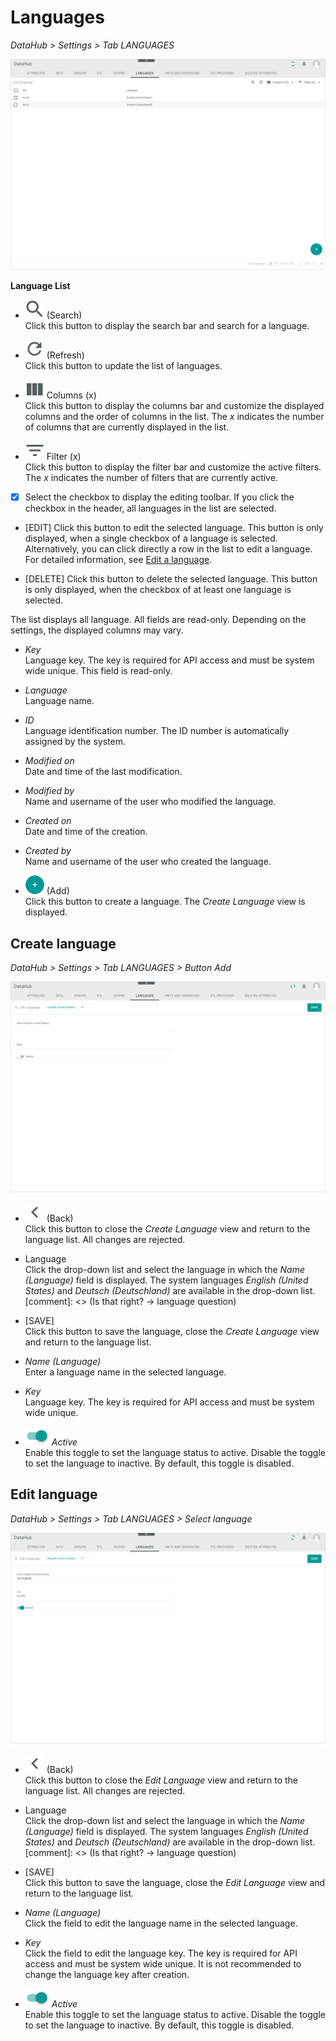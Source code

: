 # Languages

*DataHub > Settings > Tab LANGUAGES*

![Languages](/Assets/Screenshots/DataHub/Settings/Languages/LanguageList.png "[Languages]")

**Language List**

- ![Search](/Assets/Icons/Search.png "[Search]") (Search)   
  Click this button to display the search bar and search for a language.

- ![Refresh](/Assets/Icons/Refresh01.png "[Refresh]") (Refresh)   
  Click this button to update the list of languages.

- ![Columns](/Assets/Icons/Columns.png "[Columns]") Columns (x)   
  Click this button to display the columns bar and customize the displayed columns and the order of columns in the list. The *x* indicates the number of columns that are currently displayed in the list.

- ![Filter](/Assets/Icons/Filter.png "[Filter]") Filter (x)   
  Click this button to display the filter bar and customize the active filters. The *x* indicates the number of filters that are currently active.

- [x]     
  Select the checkbox to display the editing toolbar. If you click the checkbox in the header, all languages in the list are selected.

- [EDIT]
  Click this button to edit the selected language. This button is only displayed, when a single checkbox of a language is selected. Alternatively, you can click directly a row in the list to edit a language.
  For detailed information, see [Edit a language](/DataHub/Integration/05_ManageLanguages.md#edit-a-language).

- [DELETE]
  Click this button to delete the selected language. This button is only displayed, when the checkbox of at least one language is selected.       

The list displays all language. All fields are read-only. Depending on the settings, the displayed columns may vary.

- *Key*   
  Language key. The key is required for API access and must be system wide unique. This field is read-only.

- *Language*   
  Language name.

- *ID*   
  Language identification number. The ID number is automatically assigned by the system.

- *Modified on*   
  Date and time of the last modification.

- *Modified by*   
  Name and username of the user who modified the language.

- *Created on*   
  Date and time of the creation.

- *Created by*   
  Name and username of the user who created the language.

- ![Add](/Assets/Icons/Plus01.png "[Add]") (Add)   
  Click this button to create a language. The *Create Language* view is displayed.   



## Create language

*DataHub > Settings > Tab LANGUAGES > Button Add*

![Create language](/Assets/Screenshots/DataHub/Settings/Languages/CreateLanguage.png "[Create language]")

- ![Back](/Assets/Icons/Back02.png "[Back]") (Back)   
  Click this button to close the *Create Language* view and return to the language list. All changes are rejected.

- Language   
  Click the drop-down list and select the language in which the *Name (Language)* field is displayed. The system languages *English (United States)* and *Deutsch (Deutschland)* are available in the drop-down list.
  [comment]: <> (Is that right? -> language question)

- [SAVE]   
  Click this button to save the language, close the *Create Language* view and return to the language list.

- *Name (Language)*   
  Enter a language name in the selected language.

- *Key*   
  Language key. The key is required for API access and must be system wide unique.

- ![Toggle](/Assets/Icons/Toggle.png "[Toggle]") *Active*   
  Enable this toggle to set the language status to active. Disable the toggle to set the language to inactive. By default, this toggle is disabled.



## Edit language

*DataHub > Settings > Tab LANGUAGES > Select language*

![Edit language](/Assets/Screenshots/DataHub/Settings/Languages/EditLanguage.png "[Edit language]")

- ![Back](/Assets/Icons/Back02.png "[Back]") (Back)   
  Click this button to close the *Edit Language* view and return to the language list. All changes are rejected.

- Language   
  Click the drop-down list and select the language in which the *Name (Language)* field is displayed. The system languages *English (United States)* and *Deutsch (Deutschland)* are available in the drop-down list.
  [comment]: <> (Is that right? -> language question)

- [SAVE]   
  Click this button to save the language, close the *Edit Language* view and return to the language list.

- *Name (Language)*   
  Click the field to edit the language name in the selected language.

- *Key*   
  Click the field to edit the language key. The key is required for API access and must be system wide unique. It is not recommended to change the language key after creation.

- ![Toggle](/Assets/Icons/Toggle.png "[Toggle]") *Active*   
  Enable this toggle to set the language status to active. Disable the toggle to set the language to inactive. By default, this toggle is disabled.
